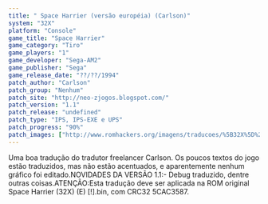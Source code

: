 ```yaml
---
title: " Space Harrier (versão européia) (Carlson)"
system: "32X"
platform: "Console"
game_title: "Space Harrier"
game_category: "Tiro"
game_players: "1"
game_developer: "Sega-AM2"
game_publisher: "Sega"
game_release_date: "??/??/1994"
patch_author: "Carlson"
patch_group: "Nenhum"
patch_site: "http://neo-zjogos.blogspot.com/"
patch_version: "1.1"
patch_release: "undefined"
patch_type: "IPS, IPS-EXE e UPS"
patch_progress: "90%"
patch_images: ["http://www.romhackers.org/imagens/traducoes/%5B32X%5D%20Space%20Harrier%20-%20Carlson%20-%201.png","http://www.romhackers.org/imagens/traducoes/%5B32X%5D%20Space%20Harrier%20-%20Carlson%20-%202.jpg","http://www.romhackers.org/imagens/traducoes/%5B32X%5D%20Space%20Harrier%20-%20Carlson%20-%203.png"]
---
```

Uma boa tradução do tradutor freelancer Carlson. Os poucos textos do jogo estão traduzidos, mas não estão acentuados, e aparentemente nenhum gráfico foi editado.NOVIDADES DA VERSÃO 1.1:- Debug traduzido, dentre outras coisas.ATENÇÃO:Esta tradução deve ser aplicada na ROM original Space Harrier (32X) (E) [!].bin, com CRC32 5CAC3587.